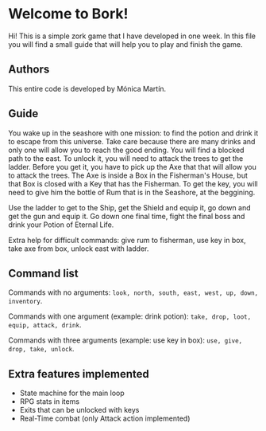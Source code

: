 # Welcome to Bork!

Hi! This is a simple zork game that I have developed in one week. In this file you will find a small guide that will help you to play and finish the game.


## Authors

This entire code is developed by Mónica Martín. 


## Guide

You wake up in the seashore with one mission: to find the potion and drink it to escape from this universe. Take care because there are many drinks and only one will allow you to reach the good ending. 
You will find a blocked path to the east. To unlock it, you will need to attack the trees to get the ladder. Before you get it, you have to pick up the Axe that that will allow you to attack the trees. The Axe is inside a Box in the Fisherman's House, but that Box is closed with a Key that has the Fisherman. To get the key, you will need to give him the bottle of Rum that is in the Seashore, at the beggining.

Use the ladder to get to the Ship, get the Shield and equip it, go down and get the gun and equip it. Go down one final time, fight the final boss and drink your Potion of Eternal Life.

Extra help for difficult commands: give rum to fisherman, use key in box, take axe from box, unlock east with ladder.


## Command list

Commands with no arguments: `look, north, south, east, west, up, down, inventory`.

Commands with one argument (example: drink potion): `take, drop, loot, equip, attack, drink`.

Commands with three arguments (example: use key in box): `use, give, drop, take, unlock`.


## Extra features implemented

- State machine for the main loop
- RPG stats in items
- Exits that can be unlocked with keys
- Real-Time combat (only Attack action implemented)
